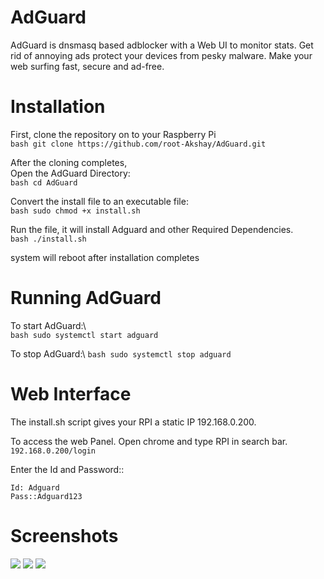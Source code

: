 # AdGuard
AdGuard is dnsmasq based adblocker with a Web UI to monitor stats. Get rid of annoying ads protect your devices from pesky malware. Make your web surfing fast, secure and ad-free.

# Installation
First, clone the repository on to your Raspberry Pi  
```bash git clone https://github.com/root-Akshay/AdGuard.git ```  

After the cloning completes,    
Open the AdGuard Directory:    
```bash cd AdGuard ```  

Convert the install file to an executable file:\
```bash sudo chmod +x install.sh ```  

Run the file, it will install Adguard and other Required Dependencies.  
```bash ./install.sh ```  

system will reboot after installation completes  

# Running AdGuard  
To start AdGuard:\  
```bash sudo systemctl start adguard ```  

To stop AdGuard:\ 
```bash sudo systemctl stop adguard ```  

# Web Interface  
The install.sh script gives your RPI a static IP 192.168.0.200.  

To access the web Panel. Open chrome and type RPI in search bar.  
``` 192.168.0.200/login ```  

Enter the Id and Password::  
```
Id: Adguard
Pass::Adguard123
```

# Screenshots
![](Screenshots/Login.png) ![](Screenshots/Stats2.png) ![](Screenshots/Stats3.png)
